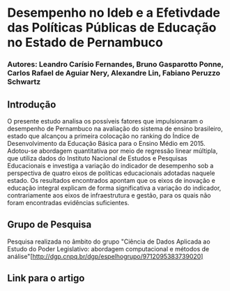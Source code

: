 # Desempenho no Ideb e a Efetivdade das Políticas Públicas de Educação no Estado de Pernambuco

### Autores: Leandro Carísio Fernandes, Bruno Gasparotto Ponne, Carlos Rafael de Aguiar Nery, Alexandre Lin, Fabiano Peruzzo Schwartz

## Introdução

O presente estudo analisa os possíveis fatores que impulsionaram o desempenho de Pernambuco na avaliação do sistema de ensino brasileiro, estado que alcançou a primeira colocação no ranking do Índice de Desenvolvimento da Educação Básica para o Ensino Médio em 2015. Adotou-se abordagem quantitativa por meio de regressão linear múltipla, que utiliza dados do Instituto Nacional de Estudos e Pesquisas Educacionais e investiga a variação do indicador de desempenho sob a perspectiva de quatro eixos de políticas educacionais adotadas naquele estado. Os resultados encontrados apontam que os eixos de inovação e educação integral explicam de forma significativa a variação do indicador, contrariamente aos eixos de infraestrutura e gestão, para os quais não foram encontradas evidências suficientes.

## Grupo de Pesquisa

Pesquisa realizada no âmbito do grupo "Ciência de Dados Aplicada ao Estudo do Poder Legislativo: abordagem computacional e métodos de análise"[http://dgp.cnpq.br/dgp/espelhogrupo/9712095383739020]

## Link para o artigo 
